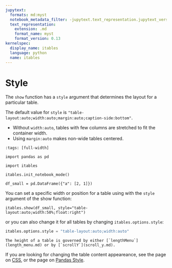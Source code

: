 ```yaml
---
jupytext:
  formats: md:myst
  notebook_metadata_filter: -jupytext.text_representation.jupytext_version
  text_representation:
    extension: .md
    format_name: myst
    format_version: 0.13
kernelspec:
  display_name: itables
  language: python
  name: itables
---
```


# Style

The `show` function has a `style` argument that determines the layout for a particular table.

The default value for `style` is `"table-layout:auto;width:auto;margin:auto;caption-side:bottom"`.
- Without `width:auto`, tables with few columns are stretched to fit the container width.
- Using `margin:auto` makes non-wide tables centered.

```{code-cell} ipython3
:tags: [full-width]

import pandas as pd

import itables

itables.init_notebook_mode()

df_small = pd.DataFrame({"a": [2, 1]})
```

You can set a specific width or position for a table using with the `style` argument of the show function:

```{code-cell} ipython3
itables.show(df_small, style="table-layout:auto;width:50%;float:right")
```

or you can also change it for all tables by changing `itables.options.style`:

```python
itables.options.style = "table-layout:auto;width:auto"
```

```{tip}
The height of a table is governed by either [`lengthMenu`](length_menu.md) or by [`scrollY`](scroll_y.md).
```

If you are looking for changing the table content appeareance, see the page on [CSS](../css.md), or the page on [Pandas Style](../pandas_style.md).
